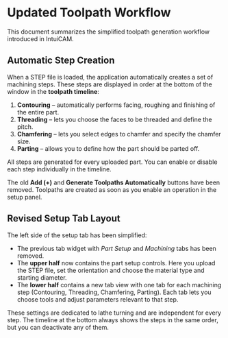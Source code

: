 # Updated Toolpath Workflow

This document summarizes the simplified toolpath generation workflow introduced in IntuiCAM.

## Automatic Step Creation

When a STEP file is loaded, the application automatically creates a set of machining steps. These steps are displayed in order at the bottom of the window in the **toolpath timeline**:

1. **Contouring** – automatically performs facing, roughing and finishing of the entire part.
2. **Threading** – lets you choose the faces to be threaded and define the pitch.
3. **Chamfering** – lets you select edges to chamfer and specify the chamfer size.
4. **Parting** – allows you to define how the part should be parted off.

All steps are generated for every uploaded part. You can enable or disable each step individually in the timeline.

The old **Add (+)** and **Generate Toolpaths Automatically** buttons have been removed. Toolpaths are created as soon as you enable an operation in the setup panel.

## Revised Setup Tab Layout

The left side of the setup tab has been simplified:

- The previous tab widget with *Part Setup* and *Machining* tabs has been removed.
- The **upper half** now contains the part setup controls. Here you upload the STEP file, set the orientation and choose the material type and starting diameter.
- The **lower half** contains a new tab view with one tab for each machining step (Contouring, Threading, Chamfering, Parting). Each tab lets you choose tools and adjust parameters relevant to that step.

These settings are dedicated to lathe turning and are independent for every step.  The timeline at the bottom always shows the steps in the same order, but you can deactivate any of them.
